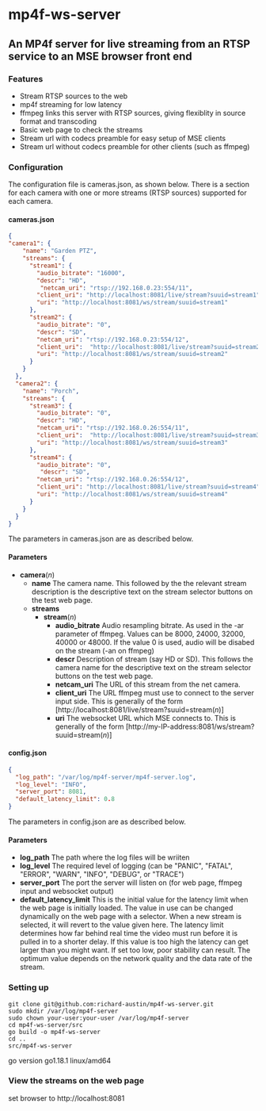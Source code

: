 # mp4f-ws-server
##  An MP4f server for live streaming from an RTSP service to an MSE browser front end
### Features
* Stream RTSP sources to the web
* mp4f streaming for low latency
* ffmpeg links this server with RTSP sources, giving flexiblity in source format and transcoding
* Basic web page to check the streams
* Stream url with codecs preamble for easy setup of MSE clients
* Stream url without codecs preamble for other clients (such as ffmpeg)

### Configuration
The configuration file is cameras.json, as shown below. There is a section for each camera with one or more streams (RTSP sources) supported for each camera.

#### cameras.json
```json
{
"camera1": {
    "name": "Garden PTZ",
    "streams": {
      "stream1": {
        "audio_bitrate": "16000",
        "descr": "HD",
         "netcam_uri": "rtsp://192.168.0.23:554/11",
        "client_uri": "http://localhost:8081/live/stream?suuid=stream1",
        "uri": "http://localhost:8081/ws/stream/suuid=stream1"
      },
      "stream2": {
        "audio_bitrate": "0",
        "descr": "SD",
        "netcam_uri": "rtsp://192.168.0.23:554/12",
        "client_uri":  "http://localhost:8081/live/stream?suuid=stream2",
        "uri": "http://localhost:8081/ws/stream/suuid=stream2"
      }
    }
  },
  "camera2": {
    "name": "Porch",
    "streams": {
      "stream3": {
        "audio_bitrate": "0",
        "descr": "HD",
        "netcam_uri": "rtsp://192.168.0.26:554/11",
        "client_uri":  "http://localhost:8081/live/stream?suuid=stream3",
        "uri": "http://localhost:8081/ws/stream/suuid=stream3"
      },
      "stream4": {
        "audio_bitrate": "0",
         "descr": "SD",
        "netcam_uri": "rtsp://192.168.0.26:554/12",
        "client_uri": "http://localhost:8081/live/stream?suuid=stream4",
        "uri": "http://localhost:8081/ws/stream/suuid=stream4"
      }
    }
  }
}

```
The parameters in cameras.json are as described below.
#### Parameters
* **camera**(*n*)
    * **name** The camera name. This followed by the the relevant stream description is the descriptive text on the stream selector buttons on the test web page.
    * **streams**
        * **stream**(*n*)
            * **audio_bitrate** Audio resampling bitrate. As used in the -ar parameter of ffmpeg. Values can be 8000, 24000, 32000, 40000 or 48000. If the value 0 is used, audio will be disabed on the stream (-an on ffmpeg)
            *  **descr** Description of stream (say HD or SD). This follows the camera name for the descriptive text on the stream selector buttons on the test web page.
            *  **netcam_uri** The URL of this stream from the net camera.
            *  **client_uri** The URL ffmpeg must use to connect to the server input side. This is generally of the form [http://localhost:8081/live/stream?suuid=stream(*n*)]
            *  **uri** The websocket URL which MSE connects to. This is generally of the form [http://my-IP-address:8081/ws/stream?suuid=stream(*n*)]

#### config.json
```json
{
  "log_path": "/var/log/mp4f-server/mp4f-server.log",
  "log_level": "INFO",
  "server_port": 8081,
  "default_latency_limit": 0.8
}
```
The parameters in config.json are as described below.
#### Parameters
* **log_path** The path where the log files will be wriiten
* **log_level** The required level of logging (can be "PANIC", "FATAL", "ERROR", "WARN", "INFO", "DEBUG", or "TRACE")
* **server_port** The port the server will listen on (for web page, ffmpeg input and websocket output)
* **default_latency_limit** This is the initial value for the latency limit when the web page is initially loaded. The value in use can be changed dynamically on the web page with a selector. When a new stream is selected, it will revert to the value given here. The latency limit determines how far behind real time the video must run before it is pulled in to a shorter delay. If this value is too high the latency can get larger than you might want. If set too low, poor stability can result. The optimum value depends on the network quality and the data rate of the stream. 


### Setting up

```
git clone git@github.com:richard-austin/mp4f-ws-server.git
sudo mkdir /var/log/mp4f-server
sudo chown your-user:your-user /var/log/mp4f-server
cd mp4f-ws-server/src
go build -o mp4f-ws-server
cd ..
src/mp4f-ws-server

```

go version go1.18.1 linux/amd64

### View the streams on the web page
set browser to http://localhost:8081
